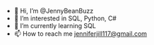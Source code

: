 - 👋 Hi, I’m @JennyBeanBuzz
- 👀 I’m interested in SQL, Python, C#
- 🌱 I’m currently learning SQL
- 📫 How to reach me jenniferjill117@gmail.com
<!---
JennyBeanBuzz/JennyBeanBuzz is a ✨ special ✨ repository because its `README.md` (this file) appears on your GitHub profile.
You can click the Preview link to take a look at your changes.
--->
